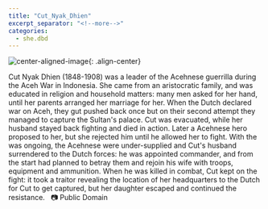 ```yaml
---
title: "Cut_Nyak_Dhien"
excerpt_separator: "<!--more-->"
categories:
  - she.dbd
---
```



![center-aligned-image](https://cdn.pixabay.com/photo/2020/10/26/16/56/man-5687861_1280.png){: .align-center}


Cut Nyak Dhien (1848-1908) was a leader of the Acehnese guerrilla during the Aceh War in Indonesia. She came from an aristocratic family, and was educated in religion and household matters: many men asked for her hand, until her parents arranged her marriage for her. When the Dutch declared war on Aceh, they gut pushed back once but on their second attempt they managed to capture the Sultan's palace. Cut was evacuated, while her husband stayed back fighting and died in action. Later a Acehnese hero proposed to her, but she rejected him until he allowed her to fight. With the was ongoing, the Acehnese were under-supplied and Cut's husband surrendered to the Dutch forces: he was appointed commander, and from the start had planned to betray them and rejoin his wife with troops, equipment and ammunition. When he was killed in combat, Cut kept on the fight: it took a traitor revealing the location of her headquarters to the Dutch for Cut to get captured, but her daughter escaped and continued the resistance. ⁠
⁠
📷 Public Domain⁠
